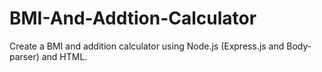 # BMI-And-Addtion-Calculator
Create a BMI and addition calculator using Node.js (Express.js and Body-parser) and HTML.
